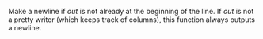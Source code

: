   Make a newline if *out* is not already at the beginning of the line. If *out* is
not a pretty writer (which keeps track of columns), this function always outputs a newline.